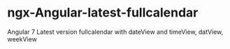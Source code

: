 # ngx-Angular-latest-fullcalendar
Angular 7 Latest version fullcalendar with dateView and timeView, datView, weekView
